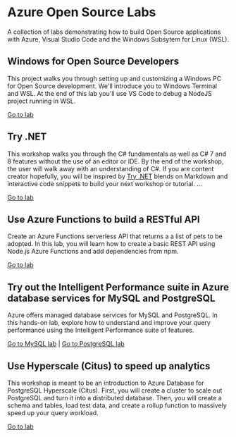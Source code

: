 # Azure Open Source Labs

A collection of labs demonstrating how to build Open Source applications with Azure, Visual Studio Code and the Windows Subsytem for Linux (WSL).

## Windows for Open Source Developers

This project walks you through setting up and customizing a Windows PC for Open Source development. We'll introduce you to Windows Terminal and WSL. At the end of this lab you'll use VS Code to debug a NodeJS project running in WSL.

[Go to lab](1-windows-oss-terminal-wsl/README.md)

## Try .NET

This workshop walks you through the C# fundamentals as well as C# 7 and 8 features without the use of an editor or IDE. By the end of the workshop, the user will walk away with an understanding of C#. If you are content creator hopefully, you will be inspired by [Try .NET](https://devblogs.microsoft.com/dotnet/creating-interactive-net-documentation/) blends on Markdown and interactive code snippets to build your next workshop or tutorial.
...

[Go to lab](2-try-dotnet-csharp/README.md)

## Use Azure Functions to build a RESTful API

Create an Azure Functions serverless API that returns a a list of pets to be adopted. In this lab, you will learn how to create a basic REST API using Node.js Azure Functions and add dependencies from npm.

[Go to lab](3-vscode-serverless/README.md)

## Try out the Intelligent Performance suite in Azure database services for MySQL and PostgreSQL
Azure offers managed database services for MySQL and PostgreSQL. In this hands-on lab, explore how to understand and improve your query performance using the Intelligent Performance suite of features.

[Go to MySQL lab](5a-mysql-intelligent-perf/README.md) | [Go to PostgreSQL lab](5b-postgres-intelligent-perf/README.md)

## Use Hyperscale (Citus) to speed up analytics

This workshop is meant to be an introduction to Azure Database for PostgreSQL Hyperscale (Citus). First, you will create a cluster to scale out PostgreSQL and turn it into a distributed database. Then, you will create a schema and tables, load test data, and create a rollup function to massively speed up your query workload. 

[Go to lab](4-postgres-citus/README.md)
